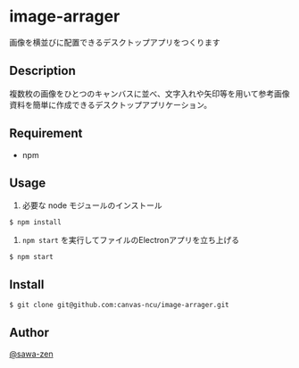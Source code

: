 # image-arrager
画像を横並びに配置できるデスクトップアプリをつくります

## Description
複数枚の画像をひとつのキャンバスに並べ、文字入れや矢印等を用いて参考画像資料を簡単に作成できるデスクトップアプリケーション。

## Requirement

- npm

## Usage

1. 必要な node モジュールのインストール
  ```
  $ npm install
  ```

1. `npm start` を実行してファイルのElectronアプリを立ち上げる
  ```
  $ npm start
  ```

## Install
```
$ git clone git@github.com:canvas-ncu/image-arrager.git
```

## Author

[@sawa-zen](https://github.com/sawa-zen)
